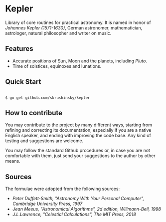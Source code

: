 # Kepler

Library of core routines for practical astronomy. It is named in honor of 
*Johannes Kepler (1571-1630)*, German astronomer, mathematician, astrologer, natural philosopher and writer on music.

## Features

* Accurate positions of Sun, Moon and the planets, including _Pluto_.
* Time of solstices, equinoxes and lunations.

## Quick Start

```console

$ go get github.com/skrushinsky/kepler

```

## How to contribute

You may contribute to the project by many different ways, starting from refining and correcting its documentation,
especially if you are a native English speaker, and ending with improving the code base. Any kind of testing and
suggestions are welcome.

You may follow the standard Github procedures or, in case you are not comfortable with them, just send your suggestions
to the author by other means.

## Sources

The formulae were adopted from the following sources:

* _Peter Duffett-Smith, "Astronomy With Your Personal Computer", Cambridge University Press, 1997_
* _Jean Meeus, "Astronomical Algorithms", 2d edition, Willmann-Bell, 1998_
* _J.L.Lawrence, "Celestial Calculations", The MIT Press, 2018_


